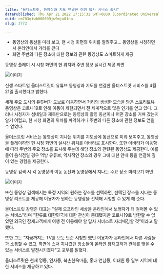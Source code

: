 ```yaml
---
title: "올더스트릿, 동영상과 지도 연결한 여행 답사 서비스 출시"
datePublished: Thu Apr 21 2022 17:15:31 GMT+0000 (Coordinated Universal Time)
cuid: cm703qiwb000609jw0mju01na
slug: 3772

---
```



- 동영상의 동선을 미리 보고, 현 시청 화면의 위치를 알려주고… 동영상을 시청하면서 온라인에서 거리를 걷다
- 화면 주변의 다른 장소에 대한 정보와 관련 동영상도 스마트하게 제공

동영상 플레이 시 시청 화면의 현 위치와 주변 정보 실시간 제공 화면

![이미지](https://cdn.hashnode.com/res/hashnode/image/upload/v1739255358923/01cda853-5bf6-45d9-aeb5-600239cf6903.jpeg)

신생 스타트업 올더스트릿이 유튜브 동영상과 지도를 연결한 올더스트릿 서비스를 4월 21일 출시했다고 밝혔다.

세계 주요 도시의 유튜버가 도보로 이동하면서 거리의 생생한 모습을 담은 스트리트뷰 동영상은 코로나19로 인해 이동이 제한되면서 전 세계적으로 많은 인기를 얻고 있다. 그러나 시청자가 섬네일과 제목만으로는 동영상의 촬영 동선이나 어떤 장소를 거쳐 갔는지 알기 어렵고, 현 시청 화면의 위치를 파악하거나 주변의 다른 장소에 관한 정보도 얻을 수 없었다.

올더스트릿 서비스는 동영상이 지나는 위치를 지도상에 동선으로 미리 보여주고, 동영상을 플레이하면 현 시청 화면의 실시간 위치를 아바타로 표시한다. 또한 아바타가 이동함에 따라 주변의 주요 장소를 표시해 주는데 해당 장소와 관련된 동영상도 제공한다. 예를 들어 음식점일 경우 먹방 유튜브, 역사적인 장소의 경우 그에 대한 안내 등을 연결해 깊이 있는 경험을 제공한다.

동영상 검색 시 각 동영상의 이동 동선과 동영상에서 지나는 주요 장소 미리보기 화면

![이미지](https://cdn.hashnode.com/res/hashnode/image/upload/v1739255360946/60c523c1-6627-4917-b187-876b9128707d.jpeg)

또한 동영상 검색에서는 특정 지역의 원하는 장소를 선택하면, 선택된 장소를 지나는 동영상 리스트를 제공해 이용자가 원하는 동영상을 선택해 시청할 수 있게 해 준다.

올더스트릿 강영준 대표는 "실제 오프라인 세상을 온라인에서 보행자가 돼 걸어볼 수 있는 서비스"라며 "한류로 대한민국에 대한 관심이 증대됐지만 코로나19로 방한할 수 없었던 외국인 잠재고객에게 여행 전 이용해야 할 답사 서비스로 자리매김할 것”이라고 말했다.

또한 그는 "지금까지는 TV를 보듯 단순 시청만 했던 이용자가 온라인에서 다른 사람들과 소통할 수 있고, 화면에 스쳐 지나갔던 장소들이 온라인 잠재고객과 관계를 맺을 수 있는 서비스로 발전시키겠다"고 포부를 밝혔다.

올더스트릿은 현재 명동, 인사동, 북촌한옥마을, 홍대·연남동, 이태원 등 일부 지역에 대한 서비스를 제공하고 있다.